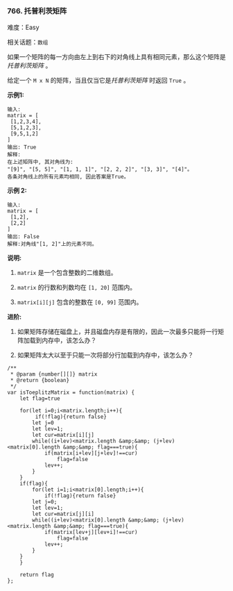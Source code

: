 ### 766. 托普利茨矩阵

难度：Easy

相关话题：`数组`

如果一个矩阵的每一方向由左上到右下的对角线上具有相同元素，那么这个矩阵是*托普利茨矩阵* 。



给定一个 `M x N` 的矩阵，当且仅当它是*托普利茨矩阵* 时返回 `True` 。



**示例1:** 



```
输入: 
matrix = [
 [1,2,3,4],
 [5,1,2,3],
 [9,5,1,2]
]
输出: True
解释:
在上述矩阵中, 其对角线为:
"[9]", "[5, 5]", "[1, 1, 1]", "[2, 2, 2]", "[3, 3]", "[4]"。
各条对角线上的所有元素均相同, 因此答案是True。
```


**示例 2:** 



```
输入:
matrix = [
 [1,2],
 [2,2]
]
输出: False
解释:对角线"[1, 2]"上的元素不同。
```


**说明:** 




1.  `matrix` 是一个包含整数的二维数组。

2.  `matrix` 的行数和列数均在 `[1, 20]` 范围内。

3.  `matrix[i][j]` 包含的整数在 `[0, 99]` 范围内。





**进阶:** 




1. 如果矩阵存储在磁盘上，并且磁盘内存是有限的，因此一次最多只能将一行矩阵加载到内存中，该怎么办？

2. 如果矩阵太大以至于只能一次将部分行加载到内存中，该怎么办？




```
/**
 * @param {number[][]} matrix
 * @return {boolean}
 */
var isToeplitzMatrix = function(matrix) {
    let flag=true
    
    for(let i=0;i<matrix.length;i++){
         if(!flag){return false}
        let j=0
        let lev=1;
        let cur=matrix[i][j]
        while((i+lev)<matrix.length &amp;&amp; (j+lev)<matrix[0].length &amp;&amp; flag===true){
            if(matrix[i+lev][j+lev]!==cur)
                flag=false
            lev++;
        }
    }
    if(flag){
        for(let i=1;i<matrix[0].length;i++){
            if(!flag){return false}
        let j=0;
        let lev=1;
        let cur=matrix[j][i]
        while((i+lev)<matrix[0].length &amp;&amp; (j+lev)<matrix.length &amp;&amp; flag===true){
            if(matrix[lev+j][lev+i]!==cur)
                flag=false
            lev++;
        }
    }
    }
    
    return flag
};
```

